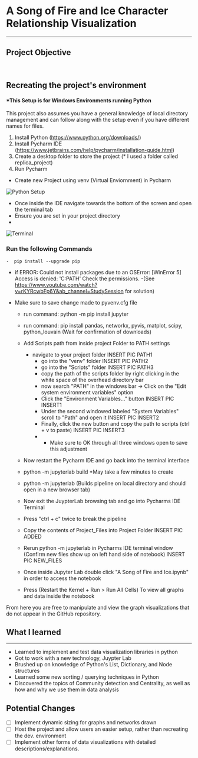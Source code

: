 # A Song of Fire and Ice Character Relationship Visualization
---

## Project Objective

&nbsp;




## Recreating the project's environment

#### *This Setup is for Windows Environments running Python

This project also assumes you have a general knowledge of local directory management and can follow along with the setup even if you have different names for files.

1. Install Python (https://www.python.org/downloads/)
2. Install Pycharm IDE (https://www.jetbrains.com/help/pycharm/installation-guide.html)
3. Create a desktop folder to store the project (* I used a folder called replica_project)
4. Run Pycharm

- Create new Project using venv (Virtual Enviornment) in Pycharm 

![Python Setup](https://user-images.githubusercontent.com/54562962/194196957-699c2bcb-b441-4a57-a4ad-37a594b8faf3.jpg)

- Once inside the IDE navigate towards the bottom of the screen and open the terminal tab
- Ensure you are set in your project directory
- 
![Terminal](https://user-images.githubusercontent.com/54562962/194197575-6bc51bc0-e039-4dd0-96e4-79f462629426.jpg)

 ### Run the following Commands
	-  pip install --upgrade pip
- if ERROR: Could not install packages due to an OSError: [WinError 5] Access is denied: 'C:PATH' Check the permissions.
-(See https://www.youtube.com/watch?v=rKYRcwbFp6Y&ab_channel=StudySession for solution)
- Make sure to save change made to pyvenv.cfg file

	- run command: python -m pip install jupyter
	- run command: pip install pandas, networkx, pyvis, matplot, scipy, python_louvain (Wait for confirmation of downloads)
	- Add Scripts path from inside project Folder to PATH settings
		- navigate to your project folder
INSERT PIC PATH1
			- go into the "venv" folder
INSERT PIC PATH2
			- go into the "Scripts" folder
INSERT PIC PATH3
			- copy the path of the scripts folder by right clicking in the white space of the overhead directory bar
			- now search "PATH" in the windows bar -> Click on the "Edit system environment variables" option
			- Click the "Environment Variables..." button
INSERT PIC INSERT1
			- Under the second windowed labeled "System Variables" scroll to "Path" and open it
INSERT PIC INSERT2
			- Finally, click the new button and copy the path to scripts (ctrl + v to paste)
INSERT PIC INSERT3
			- * Make sure to OK through all three windows open to save this adjustment


	- Now restart the Pycharm IDE and go back into the terminal interface
	- python -m jupyterlab build	*May take a few minutes to create 
	- python -m jupyterlab		(Builds pipeline on local directory and should open in a new browser tab)
	- Now exit the JuypterLab browsing tab and go into Pycharms IDE Terminal
	- Press "ctrl + c" twice to break the pipeline
	- Copy the contents of Project_Files into Project Folder
INSERT PIC ADDED
	- Rerun python -m jupyterlab in Pycharms IDE terminal window (Confirm new files show up on left hand side of notebook)
INSERT PIC NEW_FILES
	- Once inside Jupyter Lab double click "A Song of Fire and Ice.ipynb" in order to access the notebook
	- Press (Restart the Kernel + Run > Run All Cells) To view all graphs and data inside the notebook
 
From here you are free to manipulate and view the graph visualizations that do not appear in the GitHub repository.


## What I learned
------------------------
- Learned to implement and test data visualization libraries in python
- Got to work with a new technology, Juypter Lab
- Brushed up on knowledge of Python's List, Dictionary, and Node structures
- Learned some new sorting / querying techniques in Python
- Discovered the topics of Community detection and Centrality, as well as how and why we use them in data analysis

## Potential Changes
- [ ] Implement dynamic sizing for graphs and networks drawn
- [ ] Host the project and allow users an easier setup, rather than recreating the dev. environment
- [ ] Implement other forms of data visualizations with detailed descriptions/explanations.
